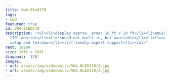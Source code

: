 ```yaml
---
title: Vw4.8led170
tags:
- LED
featured: true
id: VW4.8LED170
description: "<ul><li>display approx. area: 10 ft x 10 ft</li><li>equivalent of a
  170″ monitor</li><li>*sound not built-in, but available</li><li>floor stand or flown</li><li>delivery,
  setup and teardown</li><li>friendly expert support</li></ul>"
rent: 16900
size: 10ft x 10ft
diagonal: '170'
images:
- url: assets/img/videowalls/VW4.8LED170/1.jpg
- url: assets/img/videowalls/VW4.8LED170/2.jpg
---
```


